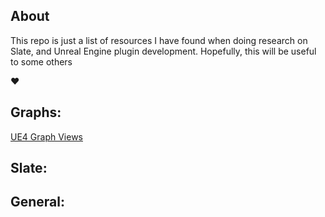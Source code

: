 ## About
This repo is just a list of resources I have found when doing research on Slate, and Unreal Engine plugin development. 
Hopefully, this will be useful to some others

❤️

## Graphs:
[UE4 Graph Views](https://easycomplex-tech.com/blog/Unreal/AssetEditor/UEAssetEditorDev-AssetEditorGraph/)

## Slate:


## General:

